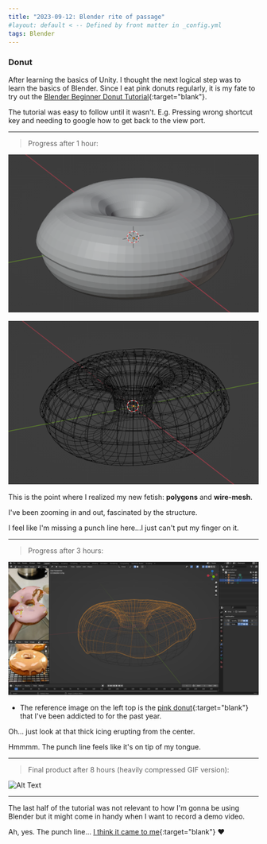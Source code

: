 ```yaml
---
title: "2023-09-12: Blender rite of passage"
#layout: default < -- Defined by front matter in _config.yml
tags: Blender
---
```


### Donut

After learning the basics of Unity. I thought the next logical step was to learn the basics of Blender. Since I eat pink donuts regularly, it is my fate to try out the [Blender Beginner Donut Tutorial](https://www.youtube.com/playlist?list=PLjEaoINr3zgFX8ZsChQVQsuDSjEqdWMAD){:target="blank"}.

The tutorial was easy to follow until it wasn't.
E.g. Pressing wrong shortcut key and needing to google how to get back to the view port. 

-----------------------------------------
>Progress after 1 hour:

![Alt Text](\asset\recording\2023_09\Donut1.png)

![Alt Text](\asset\recording\2023_09\Donut3.png)

This is the point where I realized my new fetish: **polygons** and **wire-mesh**. 

I've been zooming in and out, fascinated by the structure.

I feel like I'm missing a punch line here...I just can't put my finger on it. 

-----------------------------------------
>Progress after 3 hours:

![Alt Text](\asset\recording\2023_09\Donut_in_the_making.png)

- The reference image on the left top is the [pink donut](https://www.countdown.co.nz/shop/productdetails?stockcode=760505){:target="blank"} that I've been addicted to for the past year.

Oh... just look at that thick icing erupting from the center.

Hmmmm. The punch line feels like it's on tip of my tongue.

-----------------------------------------
>Final product after 8 hours (heavily compressed GIF version):

![Alt Text](\asset\recording\2023_09\Donut_final.gif)

-----------------------------------------
The last half of the tutorial was not relevant to how I'm gonna be using Blender but it might come in handy when I want to record a demo video.

Ah, yes. The punch line... [I think it came to me](https://youtu.be/ADrBo7u3tR4?t=105){:target="blank"} ❤